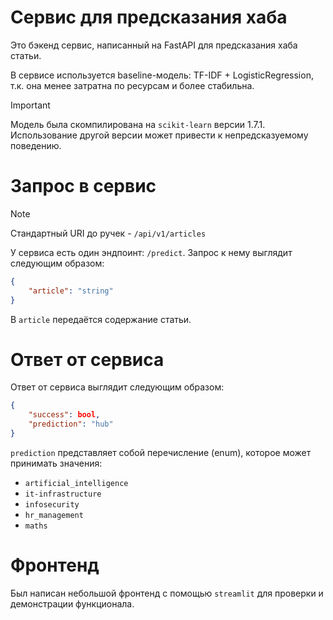 # Сервис для предсказания хаба

Это бэкенд сервис, написанный на FastAPI для предсказания хаба статьи.

В сервисе используется baseline-модель: TF-IDF + LogisticRegression, т.к. она менее затратна по ресурсам и более стабильна.

> [!IMPORTANT]
> Модель была скомпилирована на `scikit-learn` версии 1.7.1. Использование другой версии может привести к непредсказуемому поведению.

# Запрос в сервис

> [!NOTE]
> Стандартный URI до ручек - `/api/v1/articles`

У сервиса есть один эндпоинт: `/predict`. Запрос к нему выглядит следующим образом:
```JSON
{
    "article": "string"
}
```

В `article` передаётся содержание статьи.

# Ответ от сервиса

Ответ от сервиса выглядит следующим образом:
```JSON
{
    "success": bool,
    "prediction": "hub"
}
```

`prediction` представляет собой перечисление (enum), которое может принимать значения:
- `artificial_intelligence`
- `it-infrastructure`
- `infosecurity`
- `hr_management`
- `maths`

# Фронтенд

Был написан небольшой фронтенд с помощью `streamlit` для проверки и демонстрации функционала.

